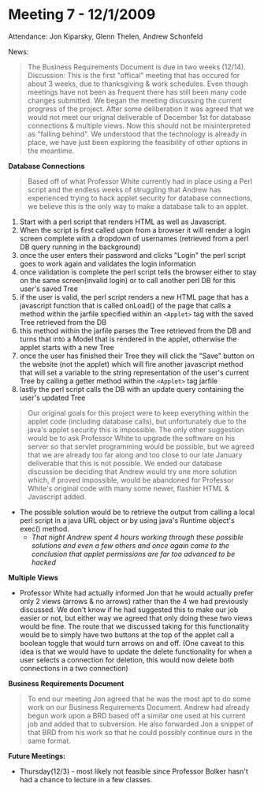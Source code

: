 # Meeting 7 - 12/1/2009 #

Attendance: Jon Kiparsky, Glenn Thelen, Andrew Schonfeld

News:
> The Business Requirements Document is due in two weeks (12/14).
Discussion:
> This is the first "offical" meeting that has occured for about 3 weeks, due to thanksgiving & work schedules. Even though meetings have not been as frequent there has still been many code changes submitted.
> We began the meeting discussing the current progress of the project.  After some deliberation it was agreed that we would not meet our orignal deliverable of December 1st for database connections & multiple views.  Now this should not be misinterpreted as "falling behind".  We understood that the technology is already in place, we have just been exploring the feasibility of other options in the meantime.

**Database Connections**
> Based off of what Professor White currently had in place using a Perl script and the endless weeks of struggling that Andrew has experienced trying to hack applet security for database connections, we believe this is the only way to make a database talk to an applet.
  1. Start with a perl script that renders HTML as well as Javascript.
  1. When the script is first called upon from a browser it will render a login screen complete with a dropdown of usernames (retrieved from a perl DB query running in the background)
  1. once the user enters their password and clicks "Login" the perl script goes to work again and validates the login information
  1. once validation is complete the perl script tells the browser either to stay on the same screen(invalid login) or to call another perl DB for this user's saved Tree
  1. if the user is valid, the perl script renders a new HTML page that has a javascript function that is called onLoad() of the page that calls a method within the jarfile specified within an `<Applet>` tag with the saved Tree retrieved from the DB
  1. this method within the jarfile parses the Tree retrieved from the DB and turns that into a Model that is rendered in the applet, otherwise the applet starts with a new Tree
  1. once the user has finished their Tree they will click the  "Save" button on the website (not the applet) which will fire another javascript method that will set a variable to the string representation of the user's current Tree by calling a getter method within the `<Applet>` tag jarfile
  1. lastly the perl script calls the DB with an update query containing the user's updated Tree

> Our original goals for this project were to keep everything within the applet code (including database calls), but unfortunately due to the java's applet security this is impossible.  The only other suggestion would be to ask Professor White to upgrade the software on his server so that servlet programming would be possible, but we agreed that we are already too far along and too close to our late January deliverable that this is not possible.
> We ended our database discussion be deciding that Andrew would try one more solution which, if proved impossible, would be abandoned for Professor White's original code with many some newer, flashier HTML & Javascript added.
  * The possible solution would be to retrieve the output from calling a local perl script in a java URL object or by using java's Runtime object's exec() method.
    * _That night Andrew spent 4 hours working through these possible solutions and even a few others and once again came to the conclusion that applet permissions are far too advanced to be hacked_

**Multiple Views**
  * Professor White had actually informed Jon that he would actually prefer only 2 views (arrows & no arrows) rather than the 4 we had previously discussed.  We don't know if he had suggested this to make our job easier or not, but either way we agreed that only doing these two views would be fine.  The route that we discussed taking for this functionality would be to simply have two buttons at the top of the applet call a boolean toggle that would turn arrows on and off. (One caveat to this idea is that we would have to update the delete functionality for when a user selects a connection for deletion, this would now delete both connections in a two connection)

**Business Requirements Document**
> To end our meeting Jon agreed that he was the most apt to do some work on our Business Requirements Document.  Andrew had already begun work upon a BRD based off a similar one used at his current job and added that to subversion.  He also forwarded Jon a snippet of that BRD from his work so that he could possibly continue ours in the same format.

**Future Meetings:**
  * Thursday(12/3) - most likely not feasible since Professor Bolker hasn't had a chance to lecture in a few classes.

